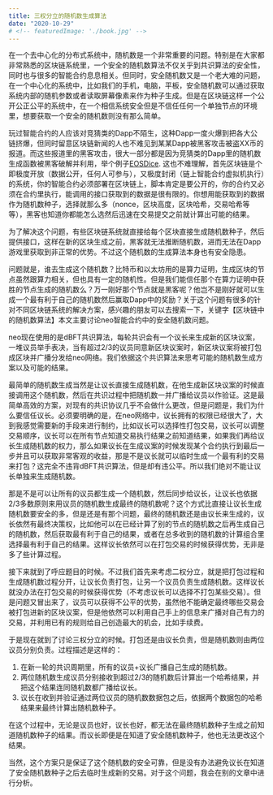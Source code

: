 ```yaml
---
title: 三权分立的随机数生成算法
date: "2020-10-29"
# <!-- featuredImage: './book.jpg' -->
---
```



<!-- Property: Blog, Neo -->

在一个去中心化的分布式系统中，随机数是一个非常重要的问题。特别是在大家都非常熟悉的区块链系统里，一个安全的随机数算法不仅关乎到共识算法的安全性，同时也与很多的智能合约息息相关。但同时，安全随机数又是一个老大难的问题，在一个中心化的系统中，比如我们的手机，电脑，平板，安全随机数可以通过获取系统内部的随机参数或者读取屏幕像素来作为种子生成。但是在区块链这样一个公开公正公平的系统中，在一个相信系统安全但是不信任任何一个单独节点的环境里，想要获取一个安全的随机数则没有那么简单。

玩过智能合约的人应该对竞猜类的Dapp不陌生，这种Dapp一度火爆到把各大公链挤爆，但同时留意区块链新闻的人也不难见到某某Dapp被黑客攻击被盗XX币的报道。而这些报道里的黑客攻击，很大一部分都是因为竞猜类的Dapp里的随机数生成函数被黑客破解并利用，举个例子[EOSDice](https://learnblockchain.cn/2019/05/14/eosdice-random1). 这也不难理解，首先区块链是个即极度开放（数据公开，任何人可参与），又极度封闭（链上智能合约虚拟机执行）的系统，你的智能合约必须部署在区块链上，脚本肯定是要公开的，你的合约又必须在合约里执行，能调用的接口获取到的数据是很有限的。你想用能获取到的数据作为随机数种子，选择就那么多（nonce，区块高度，区块哈希，交易哈希等等），黑客也知道你都能怎么选然后迅速在交易提交之前就计算出可能的结果。

为了解决这个问题，有些区块链系统就直接给每个区块直接生成随机数种子，然后提供接口，这样在新的区块生成之前，黑客就无法推断随机数，进而无法在Dapp游戏里获取到非正常的优势。不过这个随机数的生成算法本身也有安全隐患。

问题就是，谁去生成这个随机数？比特币和以太坊用的是算力证明，生成区块的节点虽然跟算力相关，但也具有一定的随机性。但是我们能信任那个在算力证明中获胜的节点生成的随机数么？万一刚好那个节点就是黑客呢？他岂不是刚好就可以生成一个最有利于自己的随机数然后赢取Dapp中的奖励？关于这个问题有很多的针对不同区块链系统的解决方案，感兴趣的朋友可以去搜索一下，关键字【区块链中的随机数算法】本文主要讨论neo智能合约中的安全随机数问题。

neo现在使用的是dBFT共识算法，每轮共识会有一个议长来生成新的区块议案，一堆议员举手表决，当有超过2/3的议员同意新区块议案时，新区块议案将被打包成区块并广播分发给neo网络。我们依据这个共识算法来思考可能的随机数生成方案以及可能的结果。

最简单的随机数生成当然是让议长直接生成随机数，在他生成新区块议案的时候直接调用这个随机数，然后在共识过程中把随机数一并广播给议员以作验证。这是最简单高效的方案，对现有的共识协议几乎不会做什么更改，但是问题是，我们为什么要信任议长。必须要明确的是，在neo网络中，议长拥有的权限已经很大了，大到我感觉需要新的手段来进行制约，比如议长可以选择性打包交易，议长可以调整交易顺序，议长可以在所有节点知道交易执行结果之前知道结果，如果我们再给议长生成随机数的权力，那么如果议长在生成议案的时候发现某个合约执行到最后一步并且可以获取非常客观的收益，那是不是议长就可以临时生成一个最有利的交易来打包？这完全不违背dBFT共识算法，但是却有违公平。所以我们绝对不能让议长单独来生成随机数。

那是不是可以让所有的议员都生成一个随机数，然后同步给议长，让议长也依据2/3多数原则来用议员的随机数生成最终的随机数呢？这个方式比直接让议长生成随机数要安全的多，但是还是有那个问题，最终的随机数还是由议长来生成的，议长依然有最终决策权，比如他可以在已经计算了别的节点的随机数之后再生成自己的随机数，然后获取最有利于自己的结果，或者在总多收到的随机数的计算组合里选择最有利于自己的结果。这样议长依然可以在打包交易的时候获得优势，无非是多了些计算过程。

接下来就到了呼应题目的时候。不过我们首先来考虑二权分立，就是把打包过程和生成随机数过程分开，让议长负责打包，让另一个议员负责生成随机数。这样议长就没办法在打包交易的时候获得优势（不考虑议长可以选择不打包某些交易）。但是问题又冒出来了，议员可以获得不公平的优势，虽然他不能确定最终哪些交易会被打包进新的区块议案，但是他依然可以利用自己手上的信息来广播对自己有力的交易，并利用已有的规则给自己创造最大的机会，比如手续费。

于是现在就到了讨论三权分立的时候。打包还是由议长负责，但是随机数则由两位议员分别负责。过程描述是这样的：

1. 在新一轮的共识周期里，所有的议员+议长广播自己生成的随机数。
2. 两位随机数生成议员分别接收到超过2/3的随机数后计算出一个哈希结果，并把这个结果连同随机数都广播给议长。
3. 议长在收到并验证通过两位议员的随机数数据包之后，依据两个数据包的哈希结果来最终计算出随机数种子。

在这个过程中，无论是议员也好，议长也好，都无法在最终随机数种子生成之前知道随机数种子的结果。而议长即便是在知道了安全随机数种子，他也无法更改这个结果。

当然，这个方案只是保证了这个随机数的安全可靠，但是没有办法避免议长在知道了安全随机数种子之后去临时生成新的交易。对于这个问题，我会在别的文章中进行分析。